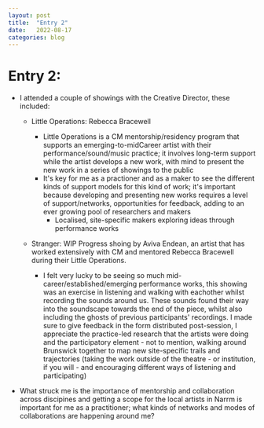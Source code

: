 ```yaml
---
layout: post
title:  "Entry 2"
date:   2022-08-17
categories: blog
---
```


#   Entry 2:

- I attended a couple of showings with the Creative Director, these included:

    - Little Operations: Rebecca Bracewell
        - Little Operations is a CM mentorship/residency program that supports an emerging-to-midCareer artist with their performance/sound/music practice; it involves long-term support while the artist develops a new work, with mind to present the new work in a series of showings to the public
        - It's key for me as a practioner and as a maker to see the different kinds of support models for this kind of work; it's important because developing and presenting new works requires a level of support/networks, opportunities for feedback, adding to an ever growing pool of researchers and makers
            - Localised, site-specific makers exploring ideas through performance works

    - Stranger: WIP Progress shoing by Aviva Endean, an artist that has worked extensively with CM and mentored Rebecca Bracewell during their Little Operations.
        - I felt very lucky to be seeing so much mid-career/established/emerging performance works, this showing was an exercise in listening and walking with eachother whilst recording the sounds around us. These sounds found their way into the soundscape towards the end of the piece, whilst also including the ghosts of previous participants' recordings. I made sure to give feedback in the form distributed post-session, I appreciate the practice-led research that the artists were doing and the participatory element - not to mention, walking around Brunswick together to map new site-specific trails and trajectories (taking the work outside of the theatre - or institution, if you will - and encouraging different ways of listening and participating)

- What struck me is the importance of mentorship and collaboration across discipines and getting a scope for the local artists in Narrm is important for me as a practitioner; what kinds of networks and modes of collaborations are happening around me?


